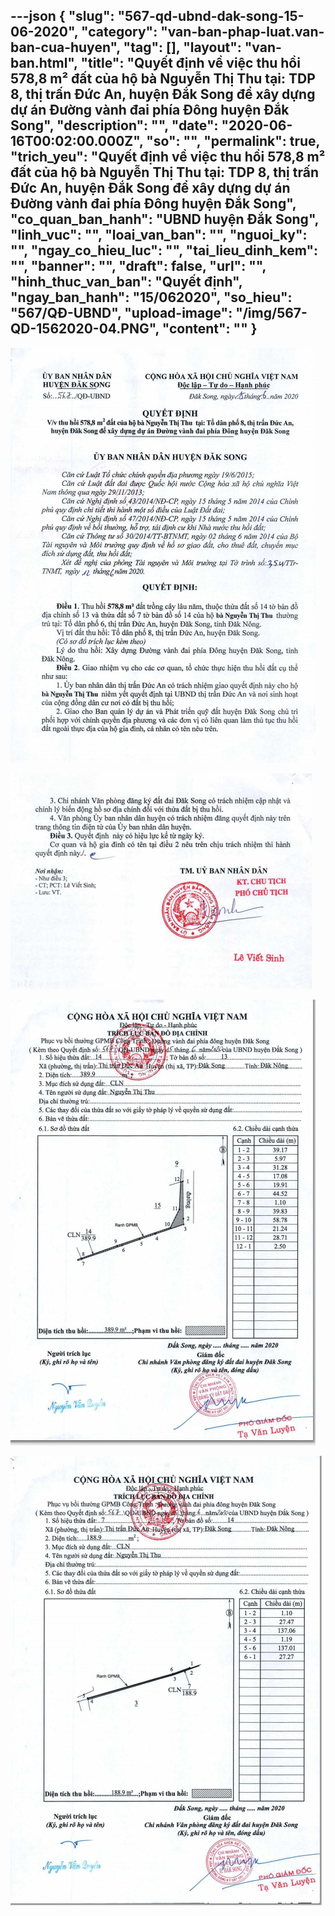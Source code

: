 ---json
{
    "slug": "567-qd-ubnd-dak-song-15-06-2020",
    "category": "van-ban-phap-luat.van-ban-cua-huyen",
    "tag": [],
    "layout": "van-ban.html",
    "title": "Quyết định về việc thu hồi 578,8 m² đất của hộ bà Nguyễn Thị Thu tại: TDP 8, thị trấn Đức An, huyện Đắk Song để xây dựng dự án Đường vành đai phía Đông huyện Đắk Song",
    "description": "",
    "date": "2020-06-16T00:02:00.000Z",
    "so": "",
    "permalink": true,
    "trich_yeu": "Quyết định về việc thu hồi 578,8 m² đất của hộ bà Nguyễn Thị Thu tại: TDP 8, thị trấn Đức An, huyện Đắk Song để xây dựng dự án Đường vành đai phía Đông huyện Đắk Song",
    "co_quan_ban_hanh": "UBND huyện Đắk Song",
    "linh_vuc": "",
    "loai_van_ban": "",
    "nguoi_ky": "",
    "ngay_co_hieu_luc": "",
    "tai_lieu_dinh_kem": "",
    "banner": "",
    "draft": false,
    "url": "",
    "hinh_thuc_van_ban": "Quyết định",
    "ngay_ban_hanh": "15/062020",
    "so_hieu": "567/QĐ-UBND",
    "upload-image": "/img/567-QD-1562020-04.PNG",
    "__content__": ""
}
---
<p><img alt="" src="/img/567-QD-1562020-01.PNG" /></p>

<p><img alt="" src="/img/567-QD-1562020-02.PNG" /></p>

<p><img alt="" src="/img/567-QD-1562020-03.PNG" /></p>

<p><img alt="" src="/img/567-QD-1562020-04.PNG" /></p>
